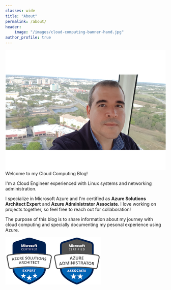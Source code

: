 ```yaml
---
classes: wide
title: "About"
permalink: /about/
header:
    image: "/images/cloud-computing-banner-hand.jpg"
author_profile: true
---
```

![Daniel Fajardo Valenti picture](/images/daniel-fajardo-valenti_med.png)
Welcome to my Cloud Computing Blog!

I'm a Cloud Engineer experienced with Linux systems and networking administration.

I specialize in Microsoft Azure and I'm certified as **Azure Solutions Architect Expert** and **Azure Administrator Associate**. I love working on projects together, so feel free to reach out for collaboration!

The purpose of this blog is to share information about my journey with cloud computing and specially documenting my pesonal experience using Azure.

[![Azure Solutions Architect Expert](/images/azure-solutions-architect-expert-150.png)](https://docs.microsoft.com/en-us/learn/certifications/azure-solutions-architect)[![Azure Administrator Associate](/images/azure-administrator-associate-150.png)](https://docs.microsoft.com/en-us/learn/certifications/azure-administrator)
